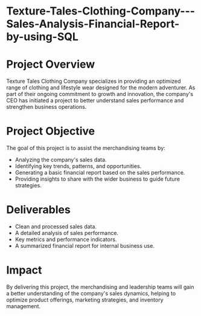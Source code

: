 # Texture-Tales-Clothing-Company---Sales-Analysis-Financial-Report-by-using-SQL

# Project Overview

Texture Tales Clothing Company specializes in providing an optimized range of clothing and lifestyle wear designed for the modern adventurer. As part of their ongoing commitment to growth and innovation, the company's CEO has initiated a project to better understand sales performance and strengthen business operations.

# Project Objective

The goal of this project is to assist the merchandising teams by:

- Analyzing the company's sales data.
- Identifying key trends, patterns, and opportunities.
- Generating a basic financial report based on the sales performance.
- Providing insights to share with the wider business to guide future strategies.

# Deliverables

- Clean and processed sales data.
- A detailed analysis of sales performance.
- Key metrics and performance indicators.
- A summarized financial report for internal business use.

# Impact

By delivering this project, the merchandising and leadership teams will gain a better understanding of the company's sales dynamics, helping to optimize product offerings, marketing strategies, and inventory management.
